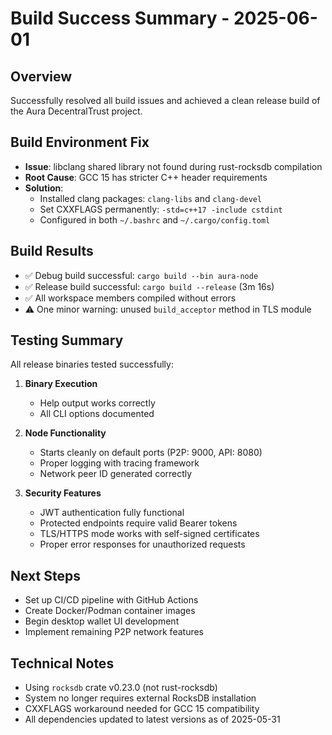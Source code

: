 # Build Success Summary - 2025-06-01

## Overview
Successfully resolved all build issues and achieved a clean release build of the Aura DecentralTrust project.

## Build Environment Fix
- **Issue**: libclang shared library not found during rust-rocksdb compilation
- **Root Cause**: GCC 15 has stricter C++ header requirements
- **Solution**: 
  - Installed clang packages: `clang-libs` and `clang-devel`
  - Set CXXFLAGS permanently: `-std=c++17 -include cstdint`
  - Configured in both `~/.bashrc` and `~/.cargo/config.toml`

## Build Results
- ✅ Debug build successful: `cargo build --bin aura-node`
- ✅ Release build successful: `cargo build --release` (3m 16s)
- ✅ All workspace members compiled without errors
- ⚠️ One minor warning: unused `build_acceptor` method in TLS module

## Testing Summary
All release binaries tested successfully:

1. **Binary Execution**
   - Help output works correctly
   - All CLI options documented

2. **Node Functionality**
   - Starts cleanly on default ports (P2P: 9000, API: 8080)
   - Proper logging with tracing framework
   - Network peer ID generated correctly

3. **Security Features**
   - JWT authentication fully functional
   - Protected endpoints require valid Bearer tokens
   - TLS/HTTPS mode works with self-signed certificates
   - Proper error responses for unauthorized requests

## Next Steps
- Set up CI/CD pipeline with GitHub Actions
- Create Docker/Podman container images
- Begin desktop wallet UI development
- Implement remaining P2P network features

## Technical Notes
- Using `rocksdb` crate v0.23.0 (not rust-rocksdb)
- System no longer requires external RocksDB installation
- CXXFLAGS workaround needed for GCC 15 compatibility
- All dependencies updated to latest versions as of 2025-05-31